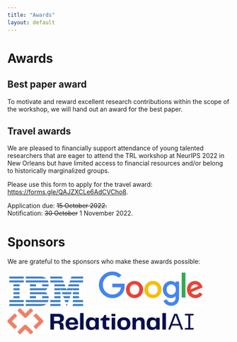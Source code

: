 ```yaml
---
title: "Awards"
layout: default
---
```


# Awards

## Best paper award

To motivate and reward excellent research contributions within the scope of the workshop, we will hand out an award for the best paper.

## Travel awards

We are pleased to financially support attendance of young talented researchers that are eager to attend the TRL workshop at NeurIPS 2022 in New Orleans but have limited access to financial resources and/or belong to historically marginalized groups.

Please use this form to apply for the travel award: <a href="https://forms.gle/QAJZXCLe6AdCVCho8">https://forms.gle/QAJZXCLe6AdCVCho8</a>.

Application due: <s>15 October 2022.</s>
<br>
Notification: <s>30 October</s> 1 November 2022.

<!-- <iframe src="https://docs.google.com/forms/d/e/1FAIpQLSexmHcGx8XU7Ilas_MpLV4QF5rWLw5LIWLMnlXZCn-VhEpEoQ/viewform?embedded=true" width="640" height="560"></iframe>. -->

# Sponsors
We are grateful to the sponsors who make these awards possible:

<a href="https://ibm.com" target="blank"><img src="assets/ibm-logo-small.svg" height="70"/></a>&emsp;&emsp;
<a href="https://google.com" target="blank"><img src="assets/google-logo.png" height="80"/></a>&emsp;&emsp;
<a href="https://relational.ai" target="blank"><img src="assets/rai-logo.svg" height="60"/></a>
<br>
<br>
